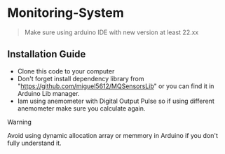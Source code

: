 # Monitoring-System
> Make sure using arduino IDE with new version at least 22.xx
## Installation Guide
  - Clone this code to your computer
  - Don't forget install dependency library from "https://github.com/miguel5612/MQSensorsLib" or you can find it in Arduino Lib manager.
  - Iam using anemometer with Digital Output Pulse so if using different anemometer make sure you calculate again.
> [!WARNING]
> Avoid using dynamic allocation array or memmory in Arduino if you don't fully understand it. 
